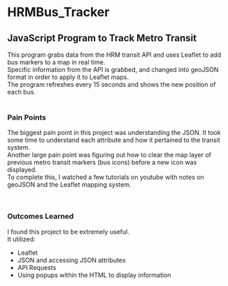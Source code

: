# HRMBus_Tracker
<h2>JavaScript Program to Track Metro Transit</h2>
This program grabs data from the HRM transit API and uses Leaflet to add bus markers to a map in real time. </br>
Specific information from the API is grabbed, and changed into geoJSON format in order to apply it to Leaflet maps. </br>
The program refreshes every 15 seconds and shows the new position of each bus. </br>
</br>
<h3>Pain Points</h3>
<p> The biggest pain point in this project was understanding the JSON. It took some time to understand each attribute and how it pertained to the transit system.</br>
Another large pain point was figuring out how to clear the map layer of previous metro transit markers (bus icons) before a new icon was displayed.</br>
To complete this, I watched a few tutorials on youtube with notes on geoJSON and the Leaflet mapping system. </p></br>
<h3>Outcomes Learned</h3>
<p>I found this project to be extremely useful. </br>It utilized: </br>
<ul><li>Leaflet</li>
  <li>JSON and accessing JSON attributes</li>
  <li>API Requests</li>
  <li>Using popups within the HTML to display information</li>
</ul>
</p>



